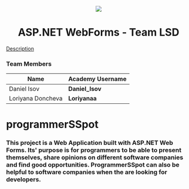 <p align="center">
<a href="http://academy.telerik.com/">
<img src="https://camo.githubusercontent.com/08ecbe7b67d65cc7c6990787e2836b27b4296f2d/68747470733a2f2f7261772e6769746875622e636f6d2f666c65787472792f54656c6572696b2d41636164656d792f6d61737465722f50726f6772616d6d696e6725323077697468253230432532332f436f6465732f4f746865722f54656c6572696b2e706e67"/>
</a>

<h1 align="center">ASP.NET WebForms - Team LSD</h1>

[Description](https://github.com/TelerikAcademy/ASP.NET-Web-Forms/blob/master/Teamwork/README.md)

### Team Members
| Name              | Academy Username      	|
|-------------------|-------------------|
|Daniel Isov |__Daniel_Isov__            	|
|Loriyana Doncheva |__Loriyanaa__    	 	|

# programmerSSpot

### This project is a Web Application built with ASP.NET Web Forms. Its' purpose is for programmers to be able to present themselves, share opinions on different software companies and find good opportunities. ProgrammerSSpot can also be helpful to software companies when the are looking for developers.


